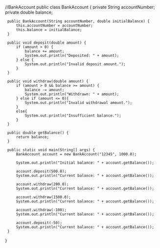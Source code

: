 //BankAccount
public class BankAccount {
     private String accountNumber;
     private double balance;
 
     public BankAccount(String accountNumber, double initialBalance) {
         this.accountNumber = accountNumber;
         this.balance = initialBalance;
     }
 
     public void deposit(double amount) {
         if (amount > 0) {
             balance += amount;
             System.out.println("Deposited: " + amount);
         } else {
             System.out.println("Invalid deposit amount.");
         }
     }
 
     public void withdraw(double amount) {
         if (amount > 0 && balance >= amount) {
             balance -= amount;
             System.out.println("Withdrawn: " + amount);
         } else if (amount <= 0){
             System.out.println("Invalid withdrawal amount.");
         }
         else{
             System.out.println("Insufficient balance.");
         }
     }
 
     public double getBalance() {
         return balance;
     }
 
     public static void main(String[] args) {
         BankAccount account = new BankAccount("12345", 1000.0);
 
         System.out.println("Initial balance: " + account.getBalance());
 
         account.deposit(500.0);
         System.out.println("Current balance: " + account.getBalance());
 
         account.withdraw(200.0);
         System.out.println("Current balance: " + account.getBalance());
 
         account.withdraw(1500.0);
         System.out.println("Current balance: " + account.getBalance());
 
         account.withdraw(-100);
         System.out.println("Current balance: " + account.getBalance());
 
         account.deposit(-50);
         System.out.println("Current balance: " + account.getBalance());
     }
 }
